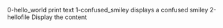 0-hello_world print text
1-confused_smiley displays a confused smiley
2-hellofile Display the content